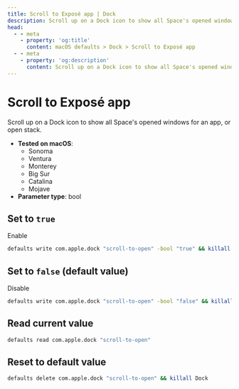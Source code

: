 ```yaml
---
title: Scroll to Exposé app | Dock
description: Scroll up on a Dock icon to show all Space's opened windows for an app, or open stack.
head:
  - - meta
    - property: 'og:title'
      content: macOS defaults > Dock > Scroll to Exposé app
  - - meta
    - property: 'og:description'
      content: Scroll up on a Dock icon to show all Space's opened windows for an app, or open stack.
---
```


# Scroll to Exposé app

Scroll up on a Dock icon to show all Space's opened windows for an app, or open stack.

<!-- break lists -->

- **Tested on macOS**:
  - Sonoma
  - Ventura
  - Monterey
  - Big Sur
  - Catalina
  - Mojave
- **Parameter type**: bool

## Set to `true`

Enable

```bash
defaults write com.apple.dock "scroll-to-open" -bool "true" && killall Dock
```

## Set to `false` (default value)

Disable

```bash
defaults write com.apple.dock "scroll-to-open" -bool "false" && killall Dock
```

## Read current value

```bash
defaults read com.apple.dock "scroll-to-open"
```

## Reset to default value

```bash
defaults delete com.apple.dock "scroll-to-open" && killall Dock
```

